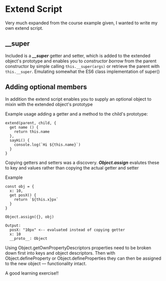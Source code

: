 # Extend Script
Very much expanded from the course example given, I wanted to write my own extend script.

## __super
Included is a ***__super*** getter and setter, which is added to the extended object's prototype and enables you to *constructor borrow* from the parent constructor by simple calling `this.__super(args)` or retrieve the parent with `this.__super`. Emulating somewhat the ES6 class implementation of super()

## Adding optional members
In addition the extend script enables you to supply an optional object to mixin with the extended object's prototype

Example usage adding a getter and a method to the child's prototype:

```
extend(parent, child, {
  get name () {
    return this.name
  },
  sayHi() {
    console.log(`Hi ${this.name}`)
  }  
}
```

Copying getters and setters was a discovery. ***Object.assign*** evalutes these to key and values rather than copying the actual getter and setter

Example 
```
const obj = {
  x: 10,
  get posX() {
    return `${this.x}px`
  }
}

Object.assign({}, obj)

Output:
  posX: "10px" <-- evaluated instead of copying getter
  x: 10
  __proto__: Object
```

Using Object.getOwnPropertyDescriptors properties need to be broken down first into keys and object descriptors. Then with Object.defineProperty or Object.defineProperties they can then be assigned to the new object — functionality intact.

A good learning exercise!!



